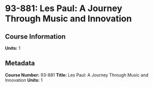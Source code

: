 # 93-881: Les Paul: A Journey Through Music and Innovation

## Course Information

**Units:** 1

## Metadata

**Course Number:** 93-881
**Title:** Les Paul: A Journey Through Music and Innovation
**Units:** 1

